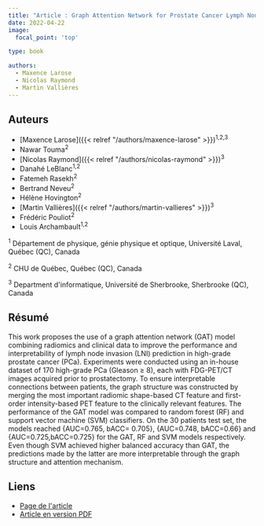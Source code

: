 ```yaml
---
title: "Article : Graph Attention Network for Prostate Cancer Lymph Node Invasion Prediction"
date: 2022-04-22
image:
  focal_point: 'top'

type: book

authors:
  - Maxence Larose
  - Nicolas Raymond
  - Martin Vallières
---
```


## Auteurs

- [Maxence Larose]({{< relref "/authors/maxence-larose" >}})<sup>1,2,3</sup>
- Nawar Touma<sup>2</sup>
- [Nicolas Raymond]({{< relref "/authors/nicolas-raymond" >}})<sup>3</sup>
- Danahé LeBlanc<sup>1,2</sup>
- Fatemeh Rasekh<sup>2</sup>
- Bertrand Neveu<sup>2</sup>
- Hélène Hovington<sup>2</sup>
- [Martin Vallières]({{< relref "/authors/martin-vallieres" >}})<sup>3</sup>
- Frédéric Pouliot<sup>2</sup>
- Louis Archambault<sup>1,2</sup>

<sup>1</sup> Département de physique, génie physique et optique, Université Laval, Québec (QC), Canada

<sup>2</sup> CHU de Québec, Québec (QC), Canada

<sup>3</sup> Department d'informatique, Université de Sherbrooke, Sherbrooke (QC), Canada

## Résumé

This work proposes the use of a graph attention network (GAT) model combining radiomics and clinical data to 
improve the performance and interpretability of lymph node invasion (LNI) prediction in high-grade prostate 
cancer (PCa). Experiments were conducted using an in-house dataset of 170 high-grade PCa (Gleason ≥ 8), each 
with FDG-PET/CT images acquired prior to prostatectomy. To ensure interpretable connections between patients, 
the graph structure was constructed by merging the most important radiomic shape-based CT feature and first-order 
intensity-based PET feature to the clinically relevant features. The performance of the GAT model was compared to 
random forest (RF) and support vector machine (SVM) classifiers. On the 30 patients test set, the models reached 
\{AUC=0.765, bACC= 0.705\}, \{AUC=0.748, bACC=0.66\} and \{AUC=0.725,bACC=0.725\} for the GAT, RF and SVM models 
respectively. Even though SVM achieved higher balanced accuracy than GAT, the predictions made by the latter are 
more interpretable through the graph structure and attention mechanism.

## Liens

- [Page de l'article](https://openreview.net/forum?id=zIpx-MISaIA)
- [Article en version PDF](https://openreview.net/pdf?id=zIpx-MISaIA)
